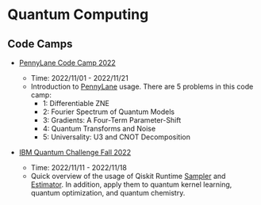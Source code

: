 # Quantum Computing

## Code Camps

* [PennyLane Code Camp 2022](pennylane-code-camp-2022/)
    * Time: 2022/11/01 - 2022/11/21
    * Introduction to [PennyLane](https://pennylane.ai/) usage. There are 5 problems in this code camp:
        * 1: Differentiable ZNE
        * 2: Fourier Spectrum of Quantum Models
        * 3: Gradients: A Four-Term Parameter-Shift
        * 4: Quantum Transforms and Noise
        * 5: Universality: U3 and CNOT Decomposition

* [IBM Quantum Challenge Fall 2022](ibm-quantum-challenge-fall-22/)
    * Time: 2022/11/11 - 2022/11/18
    * Quick overview of the usage of Qiskit Runtime [Sampler](https://qiskit.org/documentation/partners/qiskit_ibm_runtime/stubs/qiskit_ibm_runtime.Sampler.html#sampler) and [Estimator](https://qiskit.org/documentation/partners/qiskit_ibm_runtime/stubs/qiskit_ibm_runtime.Estimator.html#estimator). In addition, apply them to quantum kernel learning, quantum optimization, and quantum chemistry.

